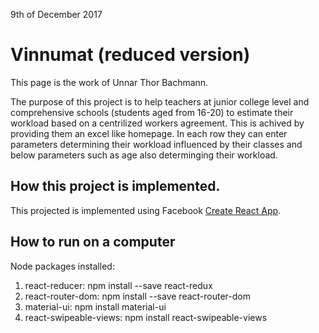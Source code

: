9th of December 2017

# Vinnumat (reduced version)

This page is the work of Unnar Thor Bachmann.

The purpose of this project is to help teachers at junior college level and comprehensive 
schools (students aged from 16-20) to estimate their workload based on a centrilized workers
agreement. This is achived by providing them an excel like homepage. In each row they can enter parameters
determining their workload influenced by their classes and below parameters such as age also determinging their
workload. 


## How this project is implemented.

This projected is implemented using Facebook [Create React App](https://reactjs.org/).

## How to run on a computer

Node packages installed:

1. react-reducer: npm install --save react-redux
2. react-router-dom: npm install --save react-router-dom
3. material-ui: npm install material-ui
4. react-swipeable-views: npm install react-swipeable-views

